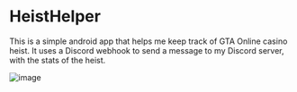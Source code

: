 # HeistHelper
This is a simple android app that helps me keep track of GTA Online casino heist.
It uses a Discord webhook to send a message to my Discord server, with the stats of the heist.


![image](https://user-images.githubusercontent.com/54536253/157890006-8bcce0a9-3c18-472d-b5f1-1e92eb558bcd.png)
